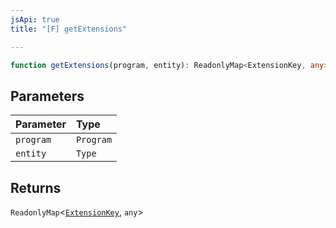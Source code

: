 ```yaml
---
jsApi: true
title: "[F] getExtensions"

---
```

```ts
function getExtensions(program, entity): ReadonlyMap<ExtensionKey, any>
```

## Parameters

| Parameter | Type |
| :------ | :------ |
| `program` | `Program` |
| `entity` | `Type` |

## Returns

`ReadonlyMap`<[`ExtensionKey`](../type-aliases/ExtensionKey.md), `any`\>
